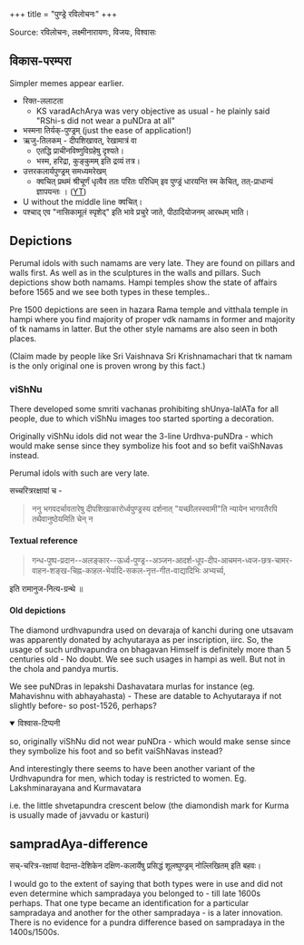 +++
title = "पुण्ड्रे रविलोचनः"
+++

Source: रविलोचनः, लक्ष्मीनारायणः, विजयः, विश्वासः

## विकास-परम्परा
Simpler memes appear earlier.

- रिक्त-ललाटता
  - KS varadAchArya was very objective as usual - he plainly said "RShi-s did not wear a puNDra at all"
- भस्मना तिर्यक्-पुण्ड्रम् (just the ease of application!)
- ऋजु-तिलकम् - दीपशिखावत्, रेखामात्रं वा
  - एतद्धि प्राचीनविष्णुविग्रहेषु दृश्यते। 
  - भस्म, हरिद्रा, कुङ्कुमम् इति द्रव्यं तत्र। 
- उत्तरकलार्यपुण्ड्रम् समध्यमरेखम् 
  - क्वचित् प्रथमं श्रीचूर्णं धृत्वैव ततः परितः परिधिम् इव पुण्ड्रं धारयन्ति स्म केचित्, तत्-प्राधान्यं ज्ञापयन्तः । ([YT](https://youtu.be/SSourk5gH2E?t=1473))
- U without the middle line क्वचित्। 
- पश्चाद् एव "नासिकामूलं स्पृशेद्" इति भावे प्रचुरे जाते, पीठादियोजनम् आरब्धम् भाति।

## Depictions
Perumal idols with such namams are very late. They are found on pillars and walls first. As well as in the sculptures in the walls and pillars. Such depictions show both namams. Hampi temples show the state of affairs before 1565 and we see both types in these temples..  

Pre 1500 depictions are seen in hazara Rama temple and vitthala temple in hampi where you find majority of proper vdk  namams in former and majority of tk namams in latter. But the other style namams are also seen in both places.

(Claim made by people like Sri Vaishnava Sri Krishnamachari that tk namam is the only original one is proven wrong by this fact.) 

### viShNu
There developed some smriti vachanas prohibiting shUnya-lalATa for all people, due to which viShNu images too started sporting a decoration.

Originally viShNu idols did not wear the 3-line Urdhva-puNDra - which would make sense since they symbolize his foot and so befit vaiShNavas instead. 

Perumal idols with such are very late. 

सच्चरित्ररक्षायां च - 

> ननु भगवदर्चावतारेषु दीपशिखाकारोर्ध्वपुण्ड्रस्य दर्शनात् 
"यच्छीलस्स्वामी"ति न्यायेन भागवतैरपि तथैवानुष्ठेयमिति चेन् न


#### Textual reference
> गन्ध-पुष्प-प्रदान--अलङ्कार--ऊर्ध्व-पुण्ड्र--अञ्जन-आदर्श-धूप-दीप-आचमन-ध्वज-छत्र-चामर-वाहन-शङ्ख-चिह्न-काहल-भेर्यादि-सकल-नृत्त-गीत-वाद्यादिभिः अभ्यर्च्य,

इति रामानुज-नित्य-ग्रन्थे ॥

#### Old depictions
The diamond urdhvapundra used on devaraja of kanchi during one utsavam was apparently donated by achyutaraya as per inscription, iirc. So, the usage of such urdhvapundra on bhagavan Himself is definitely more than 5 centuries old -  No doubt. We see such usages in hampi as well. But not in the chola and pandya murtis.

We see puNDras in lepakshi Dashavatara murlas for instance (eg. Mahavishnu with abhayahasta) - These are datable to Achyutaraya if not slightly before- so post-1526, perhaps?

<details open><summary>विश्वास-टिप्पनी</summary>

so, originally viShNu did not wear puNDra - which would make sense since they symbolize his foot and so befit vaiShNavas instead?
</details>

And interestingly there seems to have been another variant of the Urdhvapundra for men, which today is restricted to women. Eg. Lakshminarayana and Kurmavatara 

i.e. the little shvetapundra crescent below (the diamondish mark for Kurma is usually made of javvadu or kasturi)


## sampradAya-difference
सच्-चरित्र-रक्षायां वेदान्त-देशिकेन दक्षिण-कलार्येषु प्रसिद्धं शूलष्पुण्ड्रम् नोल्लिखितम् इति बहवः।

I would go to the extent of saying that both types were in use and did not even determine which sampradaya you belonged to - till late 1600s perhaps. That one type became an identification for a particular sampradaya and another for the other sampradaya - is a later innovation. There is no evidence for a pundra difference based on sampradaya in the 1400s/1500s.

